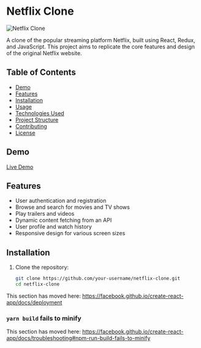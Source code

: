 # Netflix Clone

![Netflix Clone](project_screenshot.png) <!-- Replace with an actual screenshot of your project -->

A clone of the popular streaming platform Netflix, built using React, Redux, and JavaScript. This project aims to replicate the core features and design of the original Netflix website.

## Table of Contents

- [Demo](#demo)
- [Features](#features)
- [Installation](#installation)
- [Usage](#usage)
- [Technologies Used](#technologies-used)
- [Project Structure](#project-structure)
- [Contributing](#contributing)
- [License](#license)

## Demo

[Live Demo](https://your-netflix-clone-demo-url.com) <!-- Replace with the actual demo URL -->

## Features

- User authentication and registration
- Browse and search for movies and TV shows
- Play trailers and videos
- Dynamic content fetching from an API
- User profile and watch history
- Responsive design for various screen sizes

## Installation

1. Clone the repository:
   ```bash
   git clone https://github.com/your-username/netflix-clone.git
   cd netflix-clone


This section has moved here: https://facebook.github.io/create-react-app/docs/deployment

### `yarn build` fails to minify

This section has moved here: https://facebook.github.io/create-react-app/docs/troubleshooting#npm-run-build-fails-to-minify
